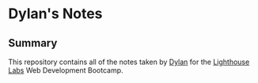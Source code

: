 # Dylan's Notes

## Summary

This repository contains all of the notes taken by [Dylan](https://github.com/dleard) for the [Lighthouse Labs](https://lighthouselabs.ca) Web Development Bootcamp.